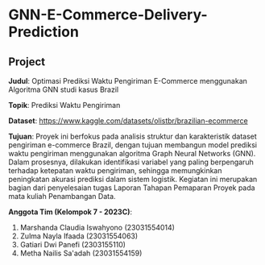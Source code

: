 # GNN-E-Commerce-Delivery-Prediction

## Project
**Judul**: Optimasi Prediksi Waktu Pengiriman E-Commerce menggunakan Algoritma GNN studi kasus Brazil 

**Topik**: Prediksi Waktu Pengiriman 

**Dataset**: https://www.kaggle.com/datasets/olistbr/brazilian-ecommerce 

**Tujuan**: Proyek ini berfokus pada analisis struktur dan karakteristik dataset pengiriman e-commerce Brazil, dengan tujuan membangun model prediksi waktu pengiriman menggunakan algoritma Graph Neural Networks (GNN). Dalam prosesnya, dilakukan identifikasi variabel yang paling berpengaruh terhadap ketepatan waktu pengiriman, sehingga memungkinkan peningkatan akurasi prediksi dalam sistem logistik. Kegiatan ini merupakan bagian dari penyelesaian tugas Laporan Tahapan Pemaparan Proyek pada mata kuliah Penambangan Data. 

**Anggota Tim (Kelompok 7 - 2023C)**:  
1. Marshanda Claudia Iswahyono (23031554014)  
2. Zulma Nayla Ifaada (23031554063)  
3. Gatiari Dwi Panefi (2303155110)  
4. Metha Nailis Sa'adah (23031554159)  



